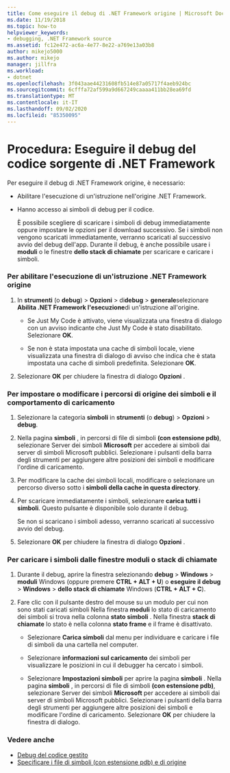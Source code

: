 ```yaml
---
title: Come eseguire il debug di .NET Framework origine | Microsoft Docs
ms.date: 11/19/2018
ms.topic: how-to
helpviewer_keywords:
- debugging, .NET Framework source
ms.assetid: fc12e472-ac6a-4e77-8e22-a769e13a03b8
author: mikejo5000
ms.author: mikejo
manager: jillfra
ms.workload:
- dotnet
ms.openlocfilehash: 3f043aae44231608fb514e87a05717f4aeb924bc
ms.sourcegitcommit: 6cfffa72af599a9d667249caaaa411bb28ea69fd
ms.translationtype: MT
ms.contentlocale: it-IT
ms.lasthandoff: 09/02/2020
ms.locfileid: "85350095"
---
```

# <a name="how-to-debug-net-framework-source"></a>Procedura: Eseguire il debug del codice sorgente di .NET Framework

Per eseguire il debug di .NET Framework origine, è necessario:

- Abilitare l'esecuzione di un'istruzione nell'origine .NET Framework.

- Hanno accesso ai simboli di debug per il codice.

  È possibile scegliere di scaricare i simboli di debug immediatamente oppure impostare le opzioni per il download successivo. Se i simboli non vengono scaricati immediatamente, verranno scaricati al successivo avvio del debug dell'app. Durante il debug, è anche possibile usare i **moduli** o le finestre **dello stack di chiamate** per scaricare e caricare i simboli.

### <a name="to-enable-stepping-into-net-framework-source"></a>Per abilitare l'esecuzione di un'istruzione .NET Framework origine

1. In **strumenti** (o **debug**) > **Opzioni**  >  di**debug**  >  **generale**selezionare **Abilita .NET Framework l'esecuzione**di un'istruzione all'origine.

   - Se Just My Code è attivato, viene visualizzata una finestra di dialogo con un avviso indicante che Just My Code è stato disabilitato. Selezionare **OK**.

   - Se non è stata impostata una cache di simboli locale, viene visualizzata una finestra di dialogo di avviso che indica che è stata impostata una cache di simboli predefinita. Selezionare **OK**.

1. Selezionare **OK** per chiudere la finestra di dialogo **Opzioni** .

### <a name="to-set-or-change-symbol-source-locations-and-loading-behavior"></a>Per impostare o modificare i percorsi di origine dei simboli e il comportamento di caricamento

1. Selezionare la categoria **simboli** in **strumenti** (o **debug**) > **Opzioni**  >  **debug**.

1. Nella pagina **simboli** , in percorsi di file di simboli **(con estensione pdb)**, selezionare Server dei simboli **Microsoft** per accedere ai simboli dai server di simboli Microsoft pubblici. Selezionare i pulsanti della barra degli strumenti per aggiungere altre posizioni dei simboli e modificare l'ordine di caricamento.

1. Per modificare la cache dei simboli locali, modificare o selezionare un percorso diverso sotto i **simboli della cache in questa directory**.

1. Per scaricare immediatamente i simboli, selezionare **carica tutti i simboli**. Questo pulsante è disponibile solo durante il debug.

   Se non si scaricano i simboli adesso, verranno scaricati al successivo avvio del debug.

1. Selezionare **OK** per chiudere la finestra di dialogo **Opzioni** .

### <a name="to-load-symbols-from-the-modules-or-call-stack-windows"></a>Per caricare i simboli dalle finestre moduli o stack di chiamate

1. Durante il debug, aprire la finestra selezionando **debug**  >  **Windows**  >  **moduli** Windows (oppure premere **CTRL + ALT + U**) o **eseguire il debug**  >  **Windows**  >  **dello stack di chiamate** Windows (**CTRL + ALT + C**).

1. Fare clic con il pulsante destro del mouse su un modulo per cui non sono stati caricati simboli Nella finestra **moduli** lo stato di caricamento dei simboli si trova nella colonna **stato simboli** . Nella finestra **stack di chiamate** lo stato è nella colonna **stato frame** e il frame è disattivato.

   - Selezionare **Carica simboli** dal menu per individuare e caricare i file di simboli da una cartella nel computer.

   - Selezionare **informazioni sul caricamento** dei simboli per visualizzare le posizioni in cui il debugger ha cercato i simboli.

   - Selezionare **Impostazioni simboli** per aprire la pagina **simboli** . Nella pagina **simboli** , in percorsi di file di simboli **(con estensione pdb)**, selezionare Server dei simboli **Microsoft** per accedere ai simboli dai server di simboli Microsoft pubblici. Selezionare i pulsanti della barra degli strumenti per aggiungere altre posizioni dei simboli e modificare l'ordine di caricamento. Selezionare **OK** per chiudere la finestra di dialogo.

### <a name="see-also"></a>Vedere anche
- [Debug del codice gestito](../debugger/debugging-managed-code.md)
- [Specificare i file di simboli (con estensione pdb) e di origine](../debugger/specify-symbol-dot-pdb-and-source-files-in-the-visual-studio-debugger.md)